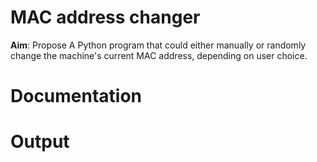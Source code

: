 # MAC address changer
**Aim**: Propose A Python program that could either manually or randomly change the machine's current MAC address, depending on user choice.

# Documentation

# Output
